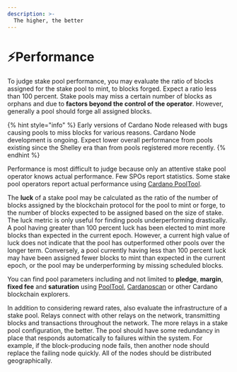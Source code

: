 ```yaml
---
description: >-
  The higher, the better
---
```


# :zap:Performance

To judge stake pool performance, you may evaluate the ratio of blocks assigned for the stake pool to mint, to blocks forged. Expect a ratio less than 100 percent. Stake pools may miss a certain number of blocks as orphans and due to **factors beyond the control of the operator**. However, generally a pool should forge all assigned blocks.

{% hint style="info" %}
Early versions of Cardano Node released with bugs causing pools to miss blocks for various reasons. Cardano Node development is ongoing. Expect lower overall performance from pools existing since the Shelley era than from pools registered more recently.
{% endhint %}

Performance is most difficult to judge because only an attentive stake pool operator knows actual performance. Few SPOs report statistics. Some stake pool operators report actual performance using [Cardano PoolTool](https://pooltool.io/).

The **luck** of a stake pool may be calculated as the ratio of the number of blocks assigned by the blockchain protocol for the pool to mint or forge, to the number of blocks expected to be assigned based on the size of stake. The luck metric is only useful for finding pools underperforming drastically. A pool having greater than 100 percent luck has been elected to mint more blocks than expected in the current epoch. However, a current high value of luck does not indicate that the pool has outperformed other pools over the longer term. Conversely, a pool currently having less than 100 percent luck may have been assigned fewer blocks to mint than expected in the current epoch, or the pool may be underperforming by missing scheduled blocks.

You can find pool parameters including and not limited to **pledge**, **margin**, **fixed fee** and **saturation** using [PoolTool](https://pooltool.io/), [Cardanoscan](https://cardanoscan.io/) or other Cardano blockchain explorers.

In addition to considering reward rates, also evaluate the infrastructure of a stake pool. Relays connect with other relays on the network, transmitting blocks and transactions throughout the network. The more relays in a stake pool configuration, the better. The pool should have some redundancy in place that responds automatically to failures within the system. For example, if the block-producing node fails, then another node should replace the failing node quickly. All of the nodes should be distributed geographically.